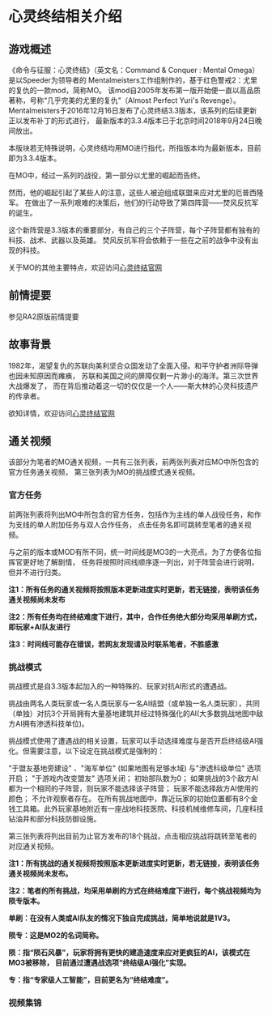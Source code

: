 # 心灵终结相关介绍
    
## 游戏概述

《命令与征服：心灵终结》（英文名：Command & Conquer : Mental Omega）是以Speeder为领导者的
Mentalmeisters工作组制作的，基于红色警戒2：尤里的复仇的一款mod，简称MO。
该mod自2005年发布第一版开始便一直以高品质著称，号称“几乎完美的尤里的复仇”（Almost Perfect Yuri's Revenge）。
Mentalmeisters于2016年12月16日发布了心灵终结3.3版本，该系列的后续更新正以发布补丁的形式进行，
最新版本的3.3.4版本已于北京时间2018年9月24日晚间放出。

本版块若无特殊说明，心灵终结均用MO进行指代，所指版本均为最新版本，目前即为3.3.4版本。

在MO中，经过一系列的战役，第一部分以尤里的崛起而告终。

然而，他的崛起引起了某些人的注意，这些人被迫组成联盟来应对尤里的厄普西隆军。
在做出了一系列艰难的决策后，他们的行动导致了第四阵营——焚风反抗军的诞生。

这个新阵营是3.3版本的重要部分，有自己的三个子阵营，每个子阵营都有独有的科技、战术、武器以及英雄。
焚风反抗军将会依赖于一些在之前的战争中没有出现的科技。

关于MO的其他主要特点，欢迎访问[心灵终结官网](http://mentalomega.com/ch/index.php?page=mod)

## 前情提要

参见<a onclick="change_section(1);read_md('/md/ra2.md');ra2_list()">RA2原版前情提要</a>

## 故事背景

1982年，渴望复仇的苏联向美利坚合众国发动了全面入侵。和平守护者洲际导弹也因未知原因而瘫痪，
苏联和美国之间的屏障仅剩一片渺小的海洋。第三次世界大战爆发了，
而在背后推动着这一切的仅仅是一个人——斯大林的心灵科技遗产的传承者。

欲知详情，欢迎访问[心灵终结官网](http://mentalomega.com/ch/index.php?page=story)

## 通关视频

该部分为笔者的MO通关视频，一共有三张列表，前两张列表对应MO中所包含的官方任务通关视频，
第三张列表为MO的挑战模式通关视频。

### 官方任务

前两张列表将列出MO中所包含的官方任务，包括作为主线的单人战役任务，和作为支线的单人附加任务与双人合作任务，
点击任务名即可跳转至笔者的通关视频。

与之前的版本或MOD有所不同，统一时间线是MO3的一大亮点。为了方便各位指挥官更好地了解剧情，
任务将按照时间线顺序逐一列出，对于阵营会进行说明，但并不进行归类。

<strong>注1：所有任务的通关视频将按照版本更新进度实时更新，若无链接，表明该任务通关视频尚未发布</strong>

<strong>注2：所有任务均在终结难度下进行，其中，合作任务绝大部分均采用单刷方式，即玩家+AI队友进行</strong>

<strong>注3：时间线可能存在错误，若网友发现请及时联系笔者，不胜感激</strong>

### 挑战模式

挑战模式是自3.3版本起加入的一种特殊的、玩家对抗AI形式的遭遇战。

挑战由两名人类玩家或一名人类玩家与一名AI结盟（或单独一名人类玩家），共同（单独）对抗3个开局拥有大量基地建筑并经过特殊强化的AI(大多数挑战地图中敌方AI拥有渗透科技单位)。

挑战模式使用了遭遇战的相关设置，玩家可以手动选择难度与是否开启终结级AI强化。但需要注意，以下设定在挑战模式是强制的：

"于盟友基地旁建设" 、"海军单位" (如果地图有足够水域) 与"渗透科级单位" 选项开启；
"于游戏内改变盟友" 选项关闭；
初始部队数为0；
如果挑战的3个敌方AI都为一个相同的子阵营，则玩家不能选择该子阵营；
玩家不能选择敌方AI使用的颜色；
不允许观察者存在。
在所有挑战地图中，靠近玩家的初始位置都有8个金钱工具箱。此外玩家基地附近有一座战地科技医院、科技机械维修车间，几座科技钻油井和部分科技防御设施。

第三张列表将列出目前为止官方发布的18个挑战，点击相应挑战将跳转至笔者的对应通关视频。

<strong>注1：所有挑战的通关视频将按照版本更新进度实时更新，若无链接，表明该任务通关视频尚未发布。</strong>

<strong>注2：笔者的所有挑战，均采用单刷的方式在终结难度下进行，每个挑战视频均为陨专版本。</strong>

<strong>单刷：在没有人类或AI队友的情况下独自完成挑战，简单地说就是1V3。</strong>

<strong>陨专：这是MO2的名词简称。</strong>

<strong>陨：指“陨石风暴”，玩家将拥有更快的建造速度来应对更疯狂的AI，该模式在MO3被移除，
目前通过遭遇战选项“终结级AI强化”实现。</strong>

<strong>专：指“专家级人工智能”，目前更名为“终结难度”。</strong>

### 视频集锦